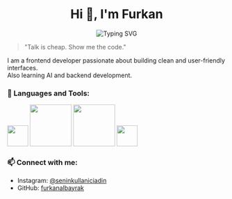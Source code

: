 <h1 align="center">Hi 👋, I'm Furkan</h1>
<p align="center">
  <img src="https://readme-typing-svg.herokuapp.com?font=Fira+Code&duration=3000&pause=1000&color=00F7FF&center=true&width=435&lines=Frontend+Developer;AI+and+Tech+Explorer;Lifelong+Learner" alt="Typing SVG" />
</p>

> "Talk is cheap. Show me the code."

I am a frontend developer passionate about building clean and user-friendly interfaces.  
Also learning AI and backend development.

### 🚀 Languages and Tools:
<p>
  <img src="https://cdn.jsdelivr.net/gh/devicons/devicon/icons/javascript/javascript-original.svg" height="48"/>
  <img src="https://cdn.jsdelivr.net/gh/devicons/devicon/icons/react/react-original.svg" height="96"/>
  <img src="https://cdn.jsdelivr.net/gh/devicons/devicon/icons/html5/html5-original.svg" height="96"/>
  <img src="https://cdn.jsdelivr.net/gh/devicons/devicon/icons/css3/css3-original.svg" height="48"/>
</p>

### 📫 Connect with me:
- Instagram: [@seninkullaniciadin](https://instagram.com/seninkullaniciadin)
- GitHub: [furkanalbayrak](https://github.com/furkanalbayrak)
